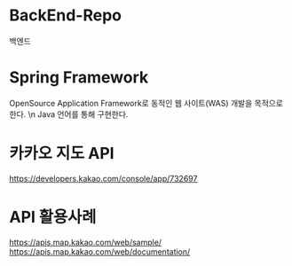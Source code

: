 # BackEnd-Repo
백엔드

# Spring Framework
 OpenSource Application Framework로  동적인 웹 사이트(WAS) 개발을 목적으로 한다.
 \n Java 언어를 통해 구현한다.

# 카카오 지도 API
https://developers.kakao.com/console/app/732697
# API 활용사례 
https://apis.map.kakao.com/web/sample/
https://apis.map.kakao.com/web/documentation/
